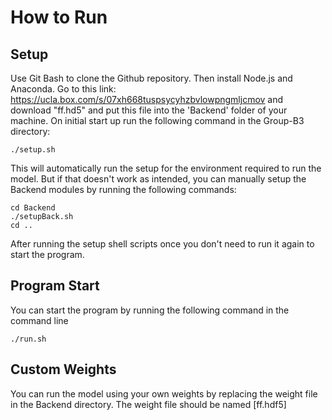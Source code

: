 # How to Run

## Setup
Use Git Bash to clone the Github repository. Then install Node.js and Anaconda. Go to this link: https://ucla.box.com/s/07xh668tuspsycyhzbvlowpngmljcmov
and download "ff.hd5" and put this file into the 'Backend' folder of your machine.
On initial start up run the following command in the Group-B3 directory:
```
./setup.sh
```
This will automatically run the setup for the environment required to run the model. But if that doesn't work as intended, 
you can manually setup the Backend modules by running the following commands: 
```
cd Backend
./setupBack.sh
cd ..
```
After running the setup shell scripts once you don't need to run it again to start the program.

## Program Start
You can start the program by running the following command in the command line
```
./run.sh
```

## Custom Weights
You can run the model using your own weights by replacing the weight file in the Backend directory. The weight file should be named [ff.hdf5]

